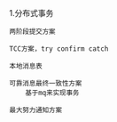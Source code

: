 1.分布式事务

```
两阶段提交方案
```

```
TCC方案，try confirm catch
```

```
本地消息表
```

```
可靠消息最终一致性方案
	基于mq来实现事务
```

```
最大努力通知方案
```

